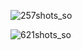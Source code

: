 ![257shots_so](https://github.com/ozkannbuyuk/js-exercises/assets/111967202/9b4b1df0-b173-4a3d-a58a-a329da64966c)

![621shots_so](https://github.com/ozkannbuyuk/js-exercises/assets/111967202/26b1cdfe-8477-4ab6-a815-49821f079bc4)
